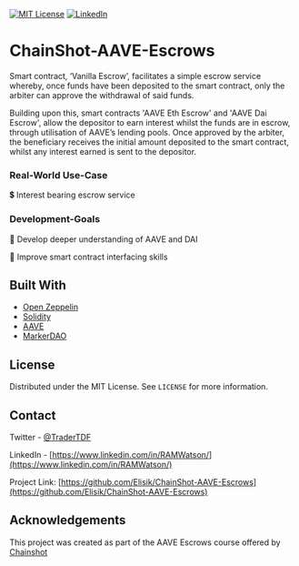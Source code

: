 
[![MIT License][license-shield]][license-url]
[![LinkedIn][linkedin-shield]][linkedin-url]





# ChainShot-AAVE-Escrows



Smart contract, ‘Vanilla Escrow’, facilitates a simple escrow service whereby, once funds have been deposited to the smart contract, only the arbiter can approve the withdrawal of said funds.

Building upon this, smart contracts 'AAVE Eth Escrow' and 'AAVE Dai Escrow', allow the depositor to earn interest whilst the funds are in escrow, through utilisation of AAVE’s lending pools. Once approved by the arbiter, the beneficiary receives the initial amount deposited to the smart contract, whilst any interest earned is sent to the depositor.




### Real-World Use-Case

💲 Interest bearing escrow service


### Development-Goals


🧰 Develop deeper understanding of AAVE and DAI

🤖 Improve smart contract interfacing skills



## Built With


* [Open Zeppelin](https://openzeppelin.com/)
* [Solidity](https://docs.soliditylang.org/en/v0.8.6/)
* [AAVE](https://docs.aave.com/developers/)
* [MarkerDAO](https://makerdao.com/en/)

  

<!-- LICENSE -->
## License

Distributed under the MIT License. See `LICENSE` for more information.



<!-- CONTACT -->
## Contact

Twitter - [@TraderTDF](https://twitter.com/TraderTDF)

LinkedIn - [https://www.linkedin.com/in/RAMWatson/](https://www.linkedin.com/in/RAMWatson/)

Project Link: [https://github.com/Elisik/ChainShot-AAVE-Escrows](https://github.com/Elisik/ChainShot-AAVE-Escrows)



<!-- ACKNOWLEDGEMENTS -->
## Acknowledgements
This project was created as part of the AAVE Escrows course offered by [Chainshot](https://www.chainshot.com/)




<!-- MARKDOWN LINKS & IMAGES -->
<!-- https://www.markdownguide.org/basic-syntax/#reference-style-links -->
[license-shield]: https://img.shields.io/github/license/othneildrew/Best-README-Template.svg?style=for-the-badge
[license-url]: https://github.com/othneildrew/Best-README-Template/blob/master/LICENSE.txt
[linkedin-shield]: https://img.shields.io/badge/-LinkedIn-black.svg?style=for-the-badge&logo=linkedin&colorB=555
[linkedin-url]: https://www.linkedin.com/in/RAMWatson/


